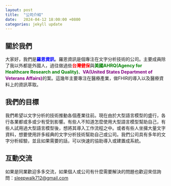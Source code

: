 ```yaml
---
layout: post
title:  "公司介紹"
date:   2024-04-12 18:00:00 +0800
categories: jekyll update
---
```

## 關於我們
大家好，我們是<span style="color: blue; font-weight: bold">羅恩資訊</span>。羅恩資訊是個專注在文字分析技術的公司。主要成員除了我以外都是外國人，過往做過些<span style="color: red; font-weight: bold">台灣健保</span>與<span style="color: green; font-weight: bold">美國AHRQ(Agency for Healthcare Research and Quality)</span>、<span style="color: purple; font-weight: bold">VA(United States Department of Veterans Affairs)</span>的案。這幾年主要專注在醫療產業，做FHIR的導入以及醫療資料上的資訊萃取。

## 我們的目標
我們希望以文字分析的技術推動各個產業往前。現在由於大型語言模型的盛行，各行各業都或多或少有受到影響。有些人不知道怎麼使用大型語言模型幫助自己，有些人試用過大型語言模型後，想將其導入工作流程之中。或者有些人坐擁大量文字資料，想要使用許多經典的文字分析技術幫助自己或公司。我們公司具有多年的文字分析經驗，並且如果需要的話，可以快速的協助導入或建置成系統。

## 互動交流
如果是同業歡迎多多交流，如果個人或公司有什麼需要解決的問題也歡迎來信詢問：<a href="mailto:sleepwalk712@gmail.com" style="color: orange; text-decoration: none;">sleepwalk712@gmail.com</a>
